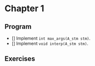 # Chapter 1

## Program
- [] Implement `int max_args(A_stm stm)`.
- [] Implement `void interp(A_stm stm)`.

## Exercises
